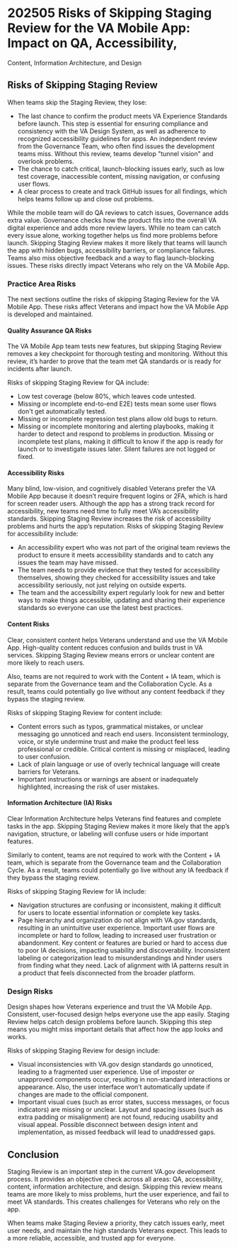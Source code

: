 # 202505 Risks of Skipping Staging Review for the VA Mobile App: Impact on QA, Accessibility, 
Content, Information Architecture, and Design 

## Risks of Skipping Staging Review 

When teams skip the Staging Review, they lose: 

- The last chance to confirm the product meets VA Experience Standards before launch. This 
step is essential for ensuring compliance and consistency with the VA Design System, as well 
as adherence to recognized accessibility guidelines for apps. An independent review from 
the Governance Team, who often find issues the development teams miss. Without this review, 
teams develop "tunnel vision" and overlook problems. 
- The chance to catch critical, launch-blocking issues early, such as low test coverage, 
inaccessible content, missing navigation, or confusing user flows. 
- A clear process to create and track GitHub issues for all findings, which helps teams 
follow up and close out problems. 

While the mobile team will do QA reviews to catch issues, Governance adds extra value. Governance 
checks how the product fits into the overall VA digital experience and adds more review layers. 
While no team can catch every issue alone, working together helps us find more problems before launch. 
Skipping Staging Review makes it more likely that teams will launch the app with hidden bugs, 
accessibility barriers, or compliance failures. Teams also miss objective feedback and a way to 
flag launch-blocking issues. These risks directly impact Veterans who rely on the VA Mobile App. 

### Practice Area Risks 

The next sections outline the risks of skipping Staging Review for the VA Mobile App. These risks 
affect Veterans and impact how the VA Mobile App is developed and maintained. 

#### Quality Assurance QA Risks 

The VA Mobile App team tests new features, but skipping Staging Review removes a key checkpoint 
for thorough testing and monitoring. Without this review, itʼs harder to prove that the team met 
QA standards or is ready for incidents after launch. 

Risks of skipping Staging Review for QA include: 

- Low test coverage (below 80%, which leaves code untested. 
- Missing or incomplete end-to-end E2E) tests mean some user flows don't get automatically tested.
- Missing or incomplete regression test plans allow old bugs to return. 
- Missing or incomplete monitoring and alerting playbooks, making it harder to detect and respond 
to problems in production. Missing or incomplete test plans, making it difficult to know if the app 
is ready for launch or to investigate issues later. Silent failures are not logged or fixed. 

#### Accessibility Risks

Many blind, low-vision, and cognitively disabled Veterans prefer the VA Mobile App because it doesnʼt 
require frequent logins or 2FA, which is hard for screen reader users. Although the app has a strong 
track record for accessibility, new teams need time to fully meet VAʼs accessibility standards. 
Skipping Staging Review increases the risk of accessibility problems and hurts the appʼs reputation. 
Risks of skipping Staging Review for accessibility include: 

- An accessibility expert who was not part of the original team reviews the product to ensure it meets 
accessibility standards and to catch any issues the team may have missed. 
- The team needs to provide evidence that they tested for accessibility themselves, showing they checked 
for accessibility issues and take accessibility seriously, not just relying on outside experts.
- The team and the accessibility expert regularly look for new and better ways to make things accessible, 
updating and sharing their experience standards so everyone can use the latest best practices. 

#### Content Risks 

Clear, consistent content helps Veterans understand and use the VA Mobile App. High-quality content 
reduces confusion and builds trust in VA services. Skipping Staging Review means errors or unclear 
content are more likely to reach users. 

Also, teams are not required to work with the Content + IA team, which is separate from the Governance 
team and the Collaboration Cycle. As a result, teams could potentially go live without any content feedback 
if they bypass the staging review. 

Risks of skipping Staging Review for content include: 

- Content errors such as typos, grammatical mistakes, or unclear messaging go unnoticed and reach end 
users. Inconsistent terminology, voice, or style undermine trust and make the product feel less 
professional or credible. Critical content is missing or misplaced, leading to user confusion. 
- Lack of plain language or use of overly technical language will create barriers for Veterans. 
- Important instructions or warnings are absent or inadequately highlighted, increasing the risk of 
user mistakes. 

#### Information Architecture (IA) Risks 

Clear Information Architecture helps Veterans find features and complete tasks in the app. Skipping 
Staging Review makes it more likely that the appʼs navigation, structure, or labeling will confuse 
users or hide important features. 

Similarly to content, teams are not required to work with the Content + IA team, which is separate 
from the Governance team and the Collaboration Cycle. As a result, teams could potentially go live 
without any IA feedback if they bypass the staging review. 

Risks of skipping Staging Review for IA include: 

- Navigation structures are confusing or inconsistent, making it difficult for users to locate 
essential information or complete key tasks. 
- Page hierarchy and organization do not align with VA.gov standards, resulting in an unintuitive 
user experience. Important user flows are incomplete or hard to follow, leading to increased user 
frustration or abandonment. Key content or features are buried or hard to access due to poor IA decisions, 
impacting usability and discoverability. Inconsistent labeling or categorization lead to misunderstandings 
and hinder users from finding what they need. Lack of alignment with IA patterns result in a product 
that feels disconnected from the broader platform. 

### Design Risks 

Design shapes how Veterans experience and trust the VA Mobile App. Consistent, user-focused design 
helps everyone use the app easily. Staging Review helps catch design problems before launch. Skipping 
this step means you might miss important details that affect how the app looks and works. 

Risks of skipping Staging Review for design include: 

- Visual inconsistencies with VA.gov design standards go unnoticed, leading to a fragmented user experience. 
Use of imposter or unapproved components occur, resulting in non-standard interactions or appearance. Also, 
the user interface wonʼt automatically update if changes are made to the official component. 
- Important visual cues (such as error states, success messages, or focus indicators) are missing or unclear. 
Layout and spacing issues (such as extra padding or misalignment) are not found, reducing usability and 
visual appeal. Possible disconnect between design intent and implementation, as missed feedback will lead to 
unaddressed gaps. 

## Conclusion 

Staging Review is an important step in the current VA.gov development process. It provides an objective 
check across all areas: QA, accessibility, content, information architecture, and design. Skipping this 
review means teams are more likely to miss problems, hurt the user experience, and fail to meet VA standards. 
This creates challenges for Veterans who rely on the app. 

When teams make Staging Review a priority, they catch issues early, meet user needs, and maintain the high 
standards Veterans expect. This leads to a more reliable, accessible, and trusted app for everyone.
